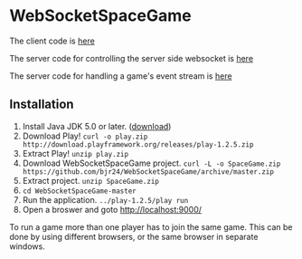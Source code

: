 WebSocketSpaceGame
==================

The client code is [here](https://github.com/bjr24/WebSocketSpaceGame/blob/master/public/javascripts/spacegame.js)

The server code for controlling the server side websocket is [here](https://github.com/bjr24/WebSocketSpaceGame/blob/master/app/controllers/GameWebSocket.java)

The server code for handling a game's event stream is [here](https://github.com/bjr24/WebSocketSpaceGame/blob/master/app/models/Game.java)

Installation
------------------
1. Install Java JDK 5.0 or later. ([download](http://www.oracle.com/technetwork/java/javase/downloads/index.html))
2. Download Play! `curl -o play.zip http://download.playframework.org/releases/play-1.2.5.zip`
3. Extract Play! `unzip play.zip`
4. Download WebSocketSpaceGame project. `curl -L -o SpaceGame.zip https://github.com/bjr24/WebSocketSpaceGame/archive/master.zip`
5. Extract project. `unzip SpaceGame.zip`
6. `cd WebSocketSpaceGame-master`
7. Run the application. `../play-1.2.5/play run`
8. Open a broswer and goto [http://localhost:9000/](http://localhost:9000/)

To run a game more than one player has to join the same game. This can be done by using different browsers, 
or the same browser in separate windows.